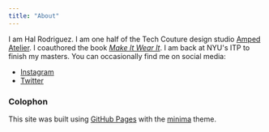 ```yaml
---
title: "About"
---
```

I am Hal Rodriguez. I am one half of the Tech Couture design studio [Amped Atelier](https://www.ampedatelier.com). I coauthored the book [*Make It Wear It*](https://www.makeitwearitbook.com). I am back at NYU's ITP to finish my masters. You can occasionally find me on social media:
* [Instagram](https://www.instagram.com/thaumatomane/)
* [Twitter](https://twitter.com/halr66)

### Colophon
This site was built using [GitHub Pages](https://pages.github.com/) with the [minima](https://github.com/jekyll/minima) theme.